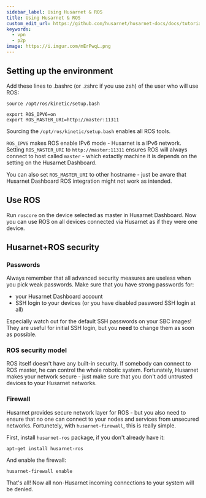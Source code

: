 ```yaml
---
sidebar_label: Using Husarnet & ROS
title: Using Husarnet & ROS
custom_edit_url: https://github.com/husarnet/husarnet-docs/docs/tutorial-ros1
keywords:
  - vpn
  - p2p
image: https://i.imgur.com/mErPwqL.png
---
```


## Setting up the environment

Add these lines to .bashrc (or .zshrc if you use zsh) of the user who will use ROS:

```
source /opt/ros/kinetic/setup.bash

export ROS_IPV6=on
export ROS_MASTER_URI=http://master:11311
```

Sourcing the `/opt/ros/kinetic/setup.bash` enables all ROS tools. 

`ROS_IPV6` makes ROS enable IPv6 mode - Husarnet is a IPv6 network. Setting `ROS_MASTER_URI` to `http://master:11311` ensures ROS will always connect to host called `master` - which extactly machine it is depends on the setting on the Husarnet Dashboard.

You can also set `ROS_MASTER_URI` to other hostname - just be aware that Husarnet Dashboard ROS integration might not work as intended.

## Use ROS

Run `roscore` on the device selected as master in Husarnet Dashboard. Now you can use ROS on all devices connected via Husarnet as if they were one device.

## Husarnet+ROS security

### Passwords

Always remember that all advanced security measures are useless when you pick weak passwords. Make sure that you have strong passwords for:

- your Husarnet Dashboard account
- SSH login to your devices (or you have disabled password SSH login at all)

Especially watch out for the default SSH passwords on your SBC images! They are useful for initial SSH login, but you **need** to change them as soon as possible.

### ROS security model

ROS itself doesn't have any built-in security. If somebody can connect to ROS master, he can control the whole robotic system. Fortunately, Husarnet makes your network secure - just make sure that you don't add untrusted devices to your Husarnet networks.

### Firewall

Husarnet provides secure network layer for ROS - but you also need to ensure that no one can connect to your nodes and services from unsecured networks. Fortunetely, with `husarnet-firewall`, this is really simple.

First, install `husarnet-ros` package, if you don't already have it:

```
apt-get install husarnet-ros
```

And enable the firewall:

```
husarnet-firewall enable
```

That's all! Now all non-Husarnet incoming connections to your system will be denied.
